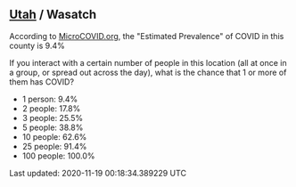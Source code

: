
## [Utah](/united-states/utah) / Wasatch

According to [MicroCOVID.org](http://microcovid.org),
the "Estimated Prevalence" of COVID in this county is 9.4%

If you interact with a certain number of people in this location
(all at once in a group, or spread out across the day), what is the chance that
1 or more of them has COVID?

- 1 person: 9.4%
- 2 people: 17.8%
- 3 people: 25.5%
- 5 people: 38.8%
- 10 people: 62.6%
- 25 people: 91.4%
- 100 people: 100.0%

Last updated: 2020-11-19 00:18:34.389229 UTC
